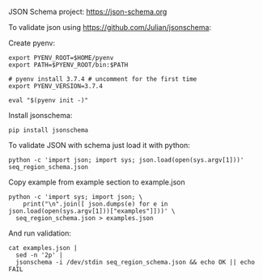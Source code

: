 JSON Schema project: https://json-schema.org


To validate json using https://github.com/Julian/jsonschema:

Create pyenv:
```
export PYENV_ROOT=$HOME/pyenv
export PATH=$PYENV_ROOT/bin:$PATH

# pyenv install 3.7.4 # uncomment for the first time
export PYENV_VERSION=3.7.4

eval "$(pyenv init -)"
```

Install jsonschema:
```
pip install jsonschema
```

To validate JSON with schema just load it with python:
```
python -c 'import json; import sys; json.load(open(sys.argv[1]))' seq_region_schema.json
``` 

Copy example from example section to example.json
```
python -c 'import sys; import json; \
    print("\n".join([ json.dumps(e) for e in json.load(open(sys.argv[1]))["examples"]]))' \
  seq_region_schema.json > examples.json
```

And run validation:
```
cat examples.json |
  sed -n '2p' |
  jsonschema -i /dev/stdin seq_region_schema.json && echo OK || echo FAIL
```
